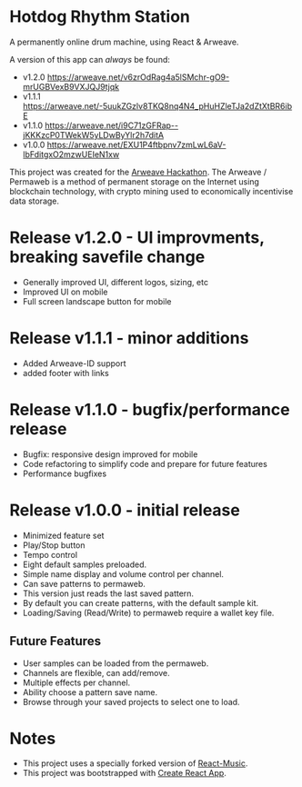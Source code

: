 # Hotdog Rhythm Station

A permanently online drum machine, using React & Arweave.

A version of this app can *always* be found:

- v1.2.0 https://arweave.net/v6zrOdRag4a5lSMchr-gO9-mrUGBVexB9VXJQJ9tjqk
- v1.1.1 https://arweave.net/-5uukZGzlv8TKQ8nq4N4_pHuHZleTJa2dZtXtBR6ibE
- v1.1.0 https://arweave.net/i9C71zGFRap--jKKKzcP0TWekW5yLDwByYlr2h7ditA
- v1.0.0 https://arweave.net/EXU1P4ftbpnv7zmLwL6aV-lbFditgxO2mzwUEIeN1xw

This project was created for the [Arweave Hackathon](https://gitcoin.co/issue/ArweaveTeam/Bounties/1/2929). The Arweave / Permaweb is a method of permanent storage on the Internet using blockchain technology, with crypto mining used to economically incentivise data storage.

# Release v1.2.0 - UI improvments, breaking savefile change
- Generally improved UI, different logos, sizing, etc
- Improved UI on mobile
- Full screen landscape button for mobile

# Release v1.1.1 - minor additions
- Added Arweave-ID support
- added footer with links

# Release v1.1.0 - bugfix/performance release
- Bugfix: responsive design improved for mobile
- Code refactoring to simplify code and prepare for future features
- Performance bugfixes

# Release v1.0.0 - initial release
- Minimized feature set
- Play/Stop button
- Tempo control
- Eight default samples preloaded.
- Simple name display and volume control per channel.
- Can save patterns to permaweb.
- This version just reads the last saved pattern.
- By default you can create patterns, with the default sample kit.
- Loading/Saving (Read/Write) to permaweb require a wallet key file.

## Future Features
- User samples can be loaded from the permaweb.
- Channels are flexible, can add/remove.
- Multiple effects per channel.
- Ability choose a pattern save name.
- Browse through your saved projects to select one to load.



# Notes

- This project uses a specially forked version of [React-Music](https://github.com/mcmonkeys1/react-music).
- This project was bootstrapped with [Create React App](https://github.com/facebook/create-react-app).

